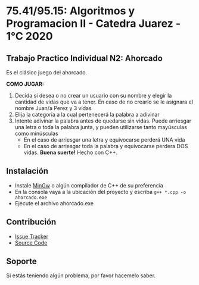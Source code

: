 75.41/95.15: Algoritmos y Programacion II - Catedra Juarez - 1°C 2020
================
Trabajo Practico Individual N2: Ahorcado
------------

Es el clásico juego del ahorcado.

**COMO JUGAR:**
1. Decida si desea o no crear un usuario con su nombre y elegir la cantidad de vidas que va a tener. En caso de no crearlo se le asignara el nombre Juan/a Perez y 3 vidas
2. Elija la categoría a la cual pertenecerá la palabra a adivinar
3. Intente adivinar la palabra antes de quedarse sin vidas. Puede arriesgar una letra o toda la palabra junta, y pueden utilizarse tanto mayúsculas como minúsculas
	* En el caso de arriesgar una letra y equivocarse perderá UNA vida
	* En el caso de arriesgar toda la palabra y equivocarse perdera DOS vidas.
**Buena suerte!**
Hecho con C++.

Instalación
------------

- Instale [MinGw](https://osdn.net/projects/mingw/releases/) o algún compilador de C++ de su preferencia
- En la consola vaya a la ubicación del proyecto y escriba `g++ *.cpp -o ahorcado.exe`
- Ejecute el archivo ahorcado.exe 


Contribución
----------

- [Issue Tracker](https://github.com/valva-ro/trabajoPractico1/issues)
- [Source Code](https://github.com/valva-ro/trabajoPractico1)


Soporte
-------

Si estás teniendo algún problema, por favor hacemelo saber.